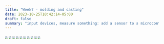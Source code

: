 ```yaml
---
title: "Week7 - molding and casting"
date: 2023-10-25T10:42:14-05:00
draft: false
summary: "input devices, measure something: add a sensor to a microcontroller board that you have designed and read it"
---
```


<img src="../assets/week7/1.jpg" style="zoom:50%;" />
<img src="../assets/week7/2.jpg" style="zoom:50%;" />
<img src="../assets/week7/3.jpg" style="zoom:50%;" />
<img src="../assets/week7/4.jpg" style="zoom:50%;" />
<img src="../assets/week7/5.jpg" style="zoom:50%;" />
<img src="../assets/week7/6.jpg" style="zoom:50%;" />
<img src="../assets/week7/7.jpg" style="zoom:50%;" />
<img src="../assets/week7/8.jpg" style="zoom:50%;" />
<img src="../assets/week7/9.jpg" style="zoom:50%;" />
<img src="../assets/week7/10.jpg" style="zoom:50%;" />